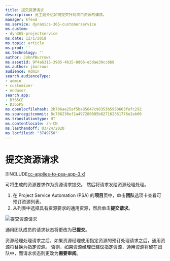 ```yaml
---
title: 提交资源请求
description: 此主题介绍如何提交针对项目资源的请求。
manager: kfend
ms.service: dynamics-365-customerservice
ms.custom:
- dyn365-projectservice
ms.date: 12/1/2018
ms.topic: article
ms.prod: ''
ms.technology: ''
author: JohnPBurrows
ms.assetid: 9f4a6315-3905-4b15-8d06-e5dae30ccbb8
ms.author: jburrows
audience: Admin
search.audienceType:
- admin
- customizer
- enduser
search.app:
- D365CE
- D365PS
ms.openlocfilehash: 2b706ae25af5ba85647c98353b5950663fafc292
ms.sourcegitcommit: 8c786230ef2a497280885b827162561776e2eb00
ms.translationtype: HT
ms.contentlocale: zh-CN
ms.lasthandoff: 03/24/2020
ms.locfileid: "3749750"
---
```

# <a name="submit-a-resource-request"></a>提交资源请求

[!INCLUDE[cc-applies-to-psa-app-3.x](../includes/cc-applies-to-psa-app-3x.md)]

可将生成的资源要求作为资源请求提交。 然后将请求发给资源经理处理。

1. 在 Project Service Automation (PSA) 的**项目**页中，单击**团队**选项卡查看可预订资源列表。 
2. 从列表中选择具有资源要求的通用资源，然后单击**提交请求**。

![提交资源请求](media/RM-how-to-18.png)

通用团队成员的请求状态将更改为**已提交**。

资源经理处理请求之后，如果资源经理使用指定资源的预订处理请求之后，通用资源将替换为指定资源。 否则，如果资源经理已建议指定资源，通用资源将留在团队中，而请求状态则更改为**需要审阅**。
